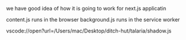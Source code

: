 we have good idea of how it is going to work for next.js applicatin


content.js runs in the browser 
background.js runs in the service worker


vscode://open?url=/Users/mac/Desktop/ditch-hut/talaria/shadow.js